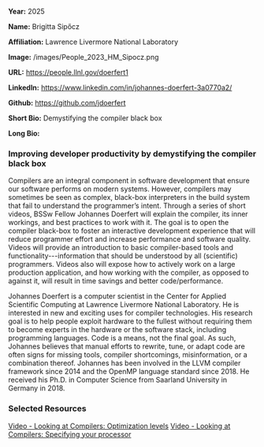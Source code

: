 **Year:** 2025

**Name:** Brigitta Sipőcz

**Affiliation:** Lawrence Livermore National Laboratory

**Image:** /images/People_2023_HM_Sipocz.png

**URL:** https://people.llnl.gov/doerfert1

**LinkedIn:** https://www.linkedin.com/in/johannes-doerfert-3a0770a2/

**Github:** https://github.com/jdoerfert

**Short Bio:** Demystifying the compiler black box

**Long Bio:**
### Improving developer productivity by demystifying the compiler black box

Compilers are an integral component in software development that ensure our software performs on modern systems. However, compilers may sometimes be seen as complex, black-box interpreters in the build system that fail to understand the programmer’s intent. Through a series of short videos, BSSw Fellow Johannes Doerfert will explain the compiler, its inner workings, and best practices to work with it. The goal is to open the compiler black-box to foster an interactive development experience that will reduce programmer effort and increase performance and software quality. Videos will provide an introduction to basic compiler-based tools and functionality---information that should be understood by all (scientific) programmers. Videos also will expose how to actively work on a large production application, and how working with the compiler, as opposed to against it, will result in time savings and better code/performance.

Johannes Doerfert is a computer scientist in the Center for Applied Scientific Computing at Lawrence Livermore National Laboratory. He is interested in new and exciting uses for compiler technologies. His research goal is to help people exploit hardware to the fullest without requiring them to become experts in the hardware or the software stack, including programming languages. Code is a means, not the final goal. As such, Johannes believes that manual efforts to rewrite, tune, or adapt code are often signs for missing tools, compiler shortcomings, misinformation, or a combination thereof. Johannes has been involved in the LLVM compiler framework since 2014 and the OpenMP language standard since 2018. He received his Ph.D. in Computer Science from Saarland University in Germany in 2018.

### Selected Resources
<a href="https://www.youtube.com/watch?v=0o3UXMOD52Q" class="link-row">Video - Looking at Compilers: Optimization levels</a>
<a href="https://www.youtube.com/watch?v=GS5rDO-ELJo" class="link-row">Video - Looking at Compilers: Specifying your processor</a>
